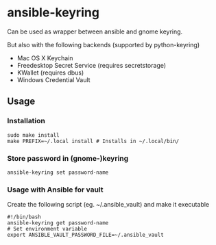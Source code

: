 # ansible-keyring
Can be used as wrapper between ansible and gnome keyring.

But also with the following backends (supported by python-keyring)
   * Mac OS X Keychain
   * Freedesktop Secret Service (requires secretstorage)
   * KWallet (requires dbus)
   * Windows Credential Vault

Usage
-----
### Installation
    sudo make install
    make PREFIX=~/.local install # Installs in ~/.local/bin/

### Store password in (gnome-)keyring
    ansible-keyring set password-name
    
### Usage with Ansible for vault
Create the following script (eg. ~/.ansible_vault) and make it executable

    #!/bin/bash
    ansible-keyring get password-name
    # Set environment variable
    export ANSIBLE_VAULT_PASSWORD_FILE=~/.ansible_vault   
